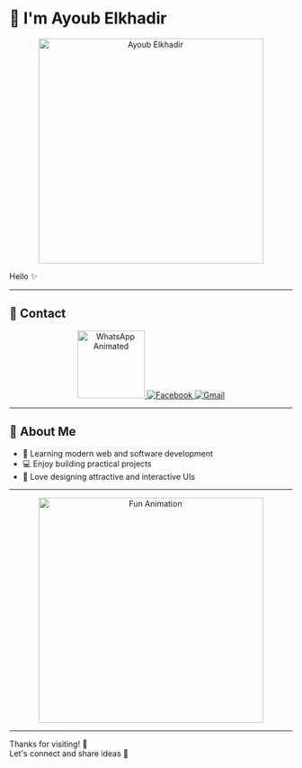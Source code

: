 # 👋 I'm   Ayoub Elkhadir

<p align="center">
  <img src="https://media3.giphy.com/media/v1.Y2lkPTZjMDliOTUydnV5b3c3MWJzMjZmd2UzdzBmanYxYW1hb3dmNHNpd2czcWFqcTl6MiZlcD12MV9pbnRlcm5hbF9naWZfYnlfaWQmY3Q9dHM/ulZ7gQQz9jwZzv224n/giphy.gif" alt="Ayoub Elkhadir" width="400">
</p>

Hello ✨  

---

## 🌟 Contact

<p align="center">
  <a href="https://wa.me/+212601040360" target="_blank">
    <img src="https://media0.giphy.com/media/v1.Y2lkPTZjMDliOTUybjQ1YmF1cjVoMjhyaWhzNDdpMXRtcGF3a3ZoZHQ5OWFzNmlqNmJoeSZlcD12MV9pbnRlcm5hbF9naWZfYnlfaWQmY3Q9cw/EY5vE2mzY2BqWAblWD/giphy.gif" width="120" alt="WhatsApp Animated">
  </a>
  <a href="https://www.facebook.com/share/19ZW5FFuWc/" target="_blank">
    <img src="https://media4.giphy.com/media/v1.Y2lkPTZjMDliOTUyOHp5d2JoczVjcDZtbXNrZzc0MGxhYXJ6YnZtdWN2YTRpNGx6cnVmNiZlcD12MV9pbnRlcm5hbF9naWZfYnlfaWQmY3Q9cw/Ul9yFqTCwBTtMcd3jB/giphy.gif" alt="Facebook">
  </a>
  <a href="mailto:ayoubelkhadirdev@gmail.com" target="_blank">
    <img src="https://img.shields.io/badge/Gmail-D14836?style=for-the-badge&logo=gmail&logoColor=white" alt="Gmail">
  </a>
</p>

---

## 🚀 About Me
- 🌱 Learning modern web and software development
- 💻 Enjoy building practical projects
- 🎨 Love designing attractive and interactive UIs

---

<p align="center">
  <img src="https://media4.giphy.com/media/v1.Y2lkPTZjMDliOTUyY244dWV1cGo3MnVnczBxMjF2bmN0bzlheWk1eDFnZmV2eTZianZjMiZlcD12MV9pbnRlcm5hbF9naWZfYnlfaWQmY3Q9dHM/kAm4u0lhDCmXnugz6p/giphy.gif" width="400" alt="Fun Animation">
  
</p>

---

Thanks for visiting! 🌟  
Let's connect and share ideas 💬
